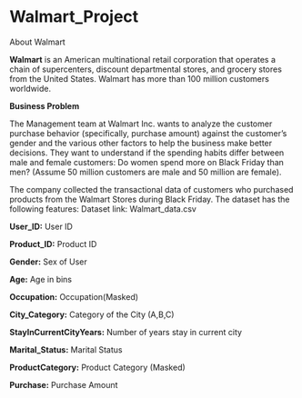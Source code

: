# Walmart_Project
About Walmart

**Walmart** is an American multinational retail corporation that operates a chain of supercenters, discount departmental stores, and grocery stores from the United States. Walmart has more than 100 million customers worldwide.


**Business Problem**

The Management team at Walmart Inc. wants to analyze the customer purchase behavior (specifically, purchase amount) against the customer’s gender and the various other factors to help the business make better decisions. They want to understand if the spending habits differ between male and female customers: Do women spend more on Black Friday than men? (Assume 50 million customers are male and 50 million are female).

The company collected the transactional data of customers who purchased products from the Walmart Stores during Black Friday. The dataset has the following features:
Dataset link: Walmart_data.csv

**User_ID:**	User ID

**Product_ID:**	Product ID

**Gender:**	Sex of User

**Age:**	Age in bins

**Occupation:**	Occupation(Masked)

**City_Category:**	Category of the City (A,B,C)

**StayInCurrentCityYears:**	Number of years stay in current city

**Marital_Status:**	Marital Status

**ProductCategory:**	Product Category (Masked)

**Purchase:**	Purchase Amount

